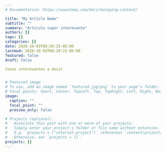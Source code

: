 ```yaml
---
# Documentation: https://wowchemy.com/docs/managing-content/

title: "My Article Name"
subtitle: ""
summary: "Articulo super interesante"
authors: []
tags: []
categories: []
date: 2020-10-03T08:29:23-05:00
lastmod: 2020-10-03T08:29:23-05:00
featured: false
draft: false

Cosas interesantes a decir


# Featured image
# To use, add an image named `featured.jpg/png` to your page's folder.
# Focal points: Smart, Center, TopLeft, Top, TopRight, Left, Right, BottomLeft, Bottom, BottomRight.
image:
  caption: ""
  focal_point: ""
  preview_only: false

# Projects (optional).
#   Associate this post with one or more of your projects.
#   Simply enter your project's folder or file name without extension.
#   E.g. `projects = ["internal-project"]` references `content/project/deep-learning/index.md`.
#   Otherwise, set `projects = []`.
projects: []
---
```

